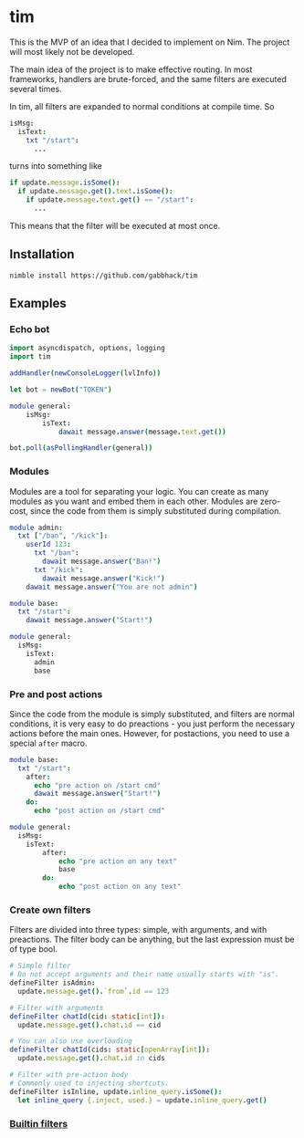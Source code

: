 # tim

This is the MVP of an idea that I decided to implement on Nim. The project will most likely not be developed.

The main idea of the project is to make effective routing. In most frameworks, handlers are brute-forced, and the same filters are executed several times.

In tim, all filters are expanded to normal conditions at compile time. So

```nim
isMsg:
  isText:
    txt "/start":
      ...
```

turns into something like

```nim
if update.message.isSome():
  if update.message.get().text.isSome():
    if update.message.text.get() == "/start":
      ...
```

This means that the filter will be executed at most once.

## Installation

`nimble install https://github.com/gabbhack/tim`

## Examples

### Echo bot

```nim
import asyncdispatch, options, logging
import tim

addHandler(newConsoleLogger(lvlInfo))

let bot = newBot("TOKEN")

module general:
    isMsg:
        isText:
            dawait message.answer(message.text.get())

bot.poll(asPollingHandler(general))
```

### Modules

Modules are a tool for separating your logic. You can create as many modules as you want and embed them in each other. Modules are zero-cost, since the code from them is simply substituted during compilation.

```nim
module admin:
  txt ["/ban", "/kick"]:
    userId 123:
      txt "/ban":
        dawait message.answer("Ban!")
      txt "/kick":
        dawait message.answer("Kick!")
    dawait message.answer("You are not admin")

module base:
  txt "/start":
    dawait message.answer("Start!")

module general:
  isMsg:
    isText:
      admin
      base
```

### Pre and post actions

Since the code from the module is simply substituted, and filters are normal conditions, it is very easy to do preactions - you just perform the necessary actions before the main ones. However, for postactions, you need to use a special `after` macro.

```nim
module base:
  txt "/start":
    after:
      echo "pre action on /start cmd"
      dawait message.answer("Start!")
    do:
      echo "post action on /start cmd"

module general:
  isMsg:
    isText:
        after:
            echo "pre action on any text"
            base
        do:
            echo "post action on any text"
```

### Create own filters

Filters are divided into three types: simple, with arguments, and with preactions. The filter body can be anything, but the last expression must be of type bool.

```nim
# Simple filter
# Do not accept arguments and their name usually starts with "is".
defineFilter isAdmin:
  update.message.get().`from`.id == 123

# Filter with arguments
defineFilter chatId(cid: static[int]):
  update.message.get().chat.id == cid

# You can also use overloading
defineFilter chatId(cids: static[openArray[int]):
  update.message.get().chat.id in cids

# Filter with pre-action body
# Commonly used to injecting shortcuts.
defineFilter isInline, update.inline_query.isSome():
  let inline_query {.inject, used.} = update.inline_query.get()
```

### [Builtin filters](https://github.com/gabbhack/tim/blob/master/src/tim/private/filters.nim)
